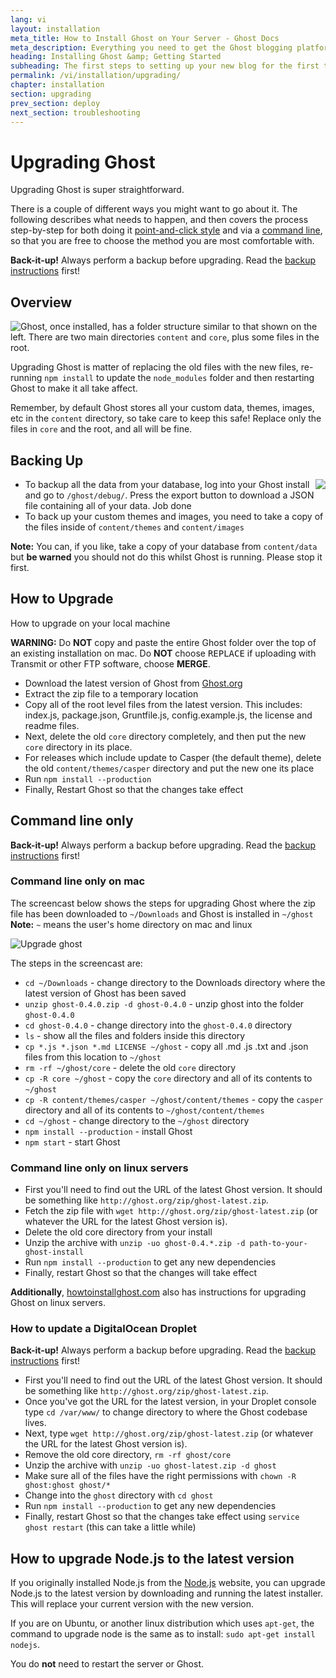 ```yaml
---
lang: vi
layout: installation
meta_title: How to Install Ghost on Your Server - Ghost Docs
meta_description: Everything you need to get the Ghost blogging platform up and running on your local or remote environement.
heading: Installing Ghost &amp; Getting Started
subheading: The first steps to setting up your new blog for the first time.
permalink: /vi/installation/upgrading/
chapter: installation
section: upgrading
prev_section: deploy
next_section: troubleshooting
---
```


# Upgrading Ghost <a id="upgrade"></a>

Upgrading Ghost is super straightforward.

There is a couple of different ways you might want to go about it. The following describes what needs to happen, and then covers the process step-by-step for both doing it [point-and-click style](#how-to) and via a [command line](#cli), so that you are free to choose the method you are most comfortable with.

<p class="note"><strong>Back-it-up!</strong> Always perform a backup before upgrading. Read the <a href="#backing-up">backup instructions</a> first!</p>

## Overview

<img src="https://s3-eu-west-1.amazonaws.com/ghost-website-cdn/folder-structure.png" style="float:left" />

Ghost, once installed, has a folder structure similar to that shown on the left. There are two main directories <code class="path">content</code> and <code class="path">core</code>, plus some files in the root.

Upgrading Ghost is matter of replacing the old files with the new files, re-running `npm install` to update the <code class="path">node_modules</code> folder and then restarting Ghost to make it all take affect.

Remember, by default Ghost stores all your custom data, themes, images, etc in the <code class="path">content</code> directory, so take care to keep this safe! Replace only the files in <code class="path">core</code> and the root, and all will be fine.

## Backing Up <a id="backing-up"></a>

<img src="https://s3-eu-west-1.amazonaws.com/ghost-website-cdn/export.png" style="float:right" />

*   To backup all the data from your database, log into your Ghost install and go to <code class="path">/ghost/debug/</code>. Press the export button to download a JSON file containing all of your data. Job done
*   To back up your custom themes and images, you need to take a copy of the files inside of <code class="path">content/themes</code> and <code class="path">content/images</code>

<p class="note"><strong>Note:</strong> You can, if you like, take a copy of your database from <code class="path">content/data</code> but <strong>be warned</strong> you should not do this whilst Ghost is running. Please stop it first.</p>


## How to Upgrade <a id="how-to"></a>

How to upgrade on your local machine

<p class="warn"><strong>WARNING:</strong> Do <strong>NOT</strong> copy and paste the entire Ghost folder over the top of an existing installation on mac. Do <strong>NOT</strong> choose <kbd>REPLACE</kbd> if uploading with Transmit or other FTP software, choose <strong>MERGE</strong>.</p>

*   Download the latest version of Ghost from [Ghost.org](http://ghost.org/download/)
*   Extract the zip file to a temporary location
*   Copy all of the root level files from the latest version. This includes: index.js, package.json, Gruntfile.js, config.example.js, the license and readme files.
*   Next, delete the old <code class="path">core</code> directory completely, and then put the new <code class="path">core</code> directory in its place.
*   For releases which include update to Casper (the default theme), delete the old <code class="path">content/themes/casper</code> directory and put the new one its place
*   Run `npm install --production`
*   Finally, Restart Ghost so that the changes take effect

## Command line only <a id="cli"></a>

<p class="note"><strong>Back-it-up!</strong> Always perform a backup before upgrading. Read the <a href="#backing-up">backup instructions</a> first!</p>

### Command line only on mac <a id="cli-mac"></a>

The screencast below shows the steps for upgrading Ghost where the zip file has been downloaded to <code class="path">~/Downloads</code> and Ghost is installed in <code class="path">~/ghost</code> <span class="note">**Note:** `~` means the user's home directory on mac and linux</span>

![Upgrade ghost](https://s3-eu-west-1.amazonaws.com/ghost-website-cdn/mac-update.gif)

The steps in the screencast are:

*   <code class="path">cd ~/Downloads</code> - change directory to the Downloads directory where the latest version of Ghost has been saved
*   `unzip ghost-0.4.0.zip -d ghost-0.4.0` - unzip ghost into the folder <code class="path">ghost-0.4.0</code>
*   <code class="path">cd ghost-0.4.0</code> - change directory into the <code class="path">ghost-0.4.0</code> directory
*   `ls` - show all the files and folders inside this directory
*   `cp *.js *.json *.md LICENSE ~/ghost` - copy all .md .js .txt and .json files from this location to <code class="path">~/ghost</code>
*   `rm -rf ~/ghost/core` - delete the old <code class="path">core</code> directory
*   `cp -R core ~/ghost` - copy the <code class="path">core</code> directory and all of its contents to <code class="path">~/ghost</code>
*   `cp -R content/themes/casper ~/ghost/content/themes` - copy the <code class="path">casper</code> directory and all of its contents to <code class="path">~/ghost/content/themes</code>
*   `cd ~/ghost` - change directory to the <code class="path">~/ghost</code> directory
*   `npm install --production` - install Ghost
*   `npm start` - start Ghost

### Command line only on linux servers <a id="cli-server"></a>

*   First you'll need to find out the URL of the latest Ghost version. It should be something like `http://ghost.org/zip/ghost-latest.zip`.
*   Fetch the zip file with `wget http://ghost.org/zip/ghost-latest.zip` (or whatever the URL for the latest Ghost version is).
*   Delete the old core directory from your install
*   Unzip the archive with `unzip -uo ghost-0.4.*.zip -d path-to-your-ghost-install`
*   Run `npm install --production` to get any new dependencies
*   Finally, restart Ghost so that the changes will take effect

**Additionally**, [howtoinstallghost.com](http://www.howtoinstallghost.com/how-to-update-ghost/) also has instructions for upgrading Ghost on linux servers.

### How to update a DigitalOcean Droplet <a id="digitalocean"></a>

<p class="note"><strong>Back-it-up!</strong> Always perform a backup before upgrading. Read the <a href="#backing-up">backup instructions</a> first!</p>

*   First you'll need to find out the URL of the latest Ghost version. It should be something like `http://ghost.org/zip/ghost-latest.zip`.
*   Once you've got the URL for the latest version, in your Droplet console type `cd /var/www/` to change directory to where the Ghost codebase lives.
*   Next, type `wget http://ghost.org/zip/ghost-latest.zip` (or whatever the URL for the latest Ghost version is).
*   Remove the old core directory, `rm -rf ghost/core`
*   Unzip the archive with `unzip -uo ghost-latest.zip -d ghost`
*   Make sure all of the files have the right permissions with `chown -R ghost:ghost ghost/*`
*   Change into the <code class="path">ghost</code> directory with `cd ghost`
*   Run `npm install --production` to get any new dependencies
*   Finally, restart Ghost so that the changes take effect using `service ghost restart` (this can take a little while)


## How to upgrade Node.js to the latest version <a id="upgrading-node"></a>

If you originally installed Node.js from the [Node.js](nodejs.org) website, you can upgrade Node.js to the latest version by downloading and running the latest installer. This will replace your current version with the new version.

If you are on Ubuntu, or another linux distribution which uses `apt-get`, the command to upgrade node is the same as to install: `sudo apt-get install nodejs`.

You do **not** need to restart the server or Ghost.
